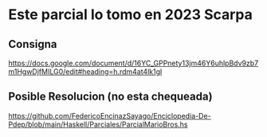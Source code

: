 # Este parcial lo tomo en 2023 Scarpa 

## Consigna
https://docs.google.com/document/d/16YC_GPPnety13jm46Y6uhlpBdv9zb7m1HgwDjfMILG0/edit#heading=h.rdm4at4lk1gl


## Posible Resolucion (no esta chequeada)
https://github.com/FedericoEncinazSayago/Enciclopedia-De-Pdep/blob/main/Haskell/Parciales/ParcialMarioBros.hs
